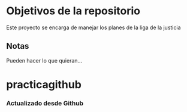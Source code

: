 # Objetivos de la repositorio

Este proyecto se encarga de manejar los planes de la liga de la justicia


## Notas
Pueden hacer lo que quieran...
# practicagithub

### Actualizado desde Github
